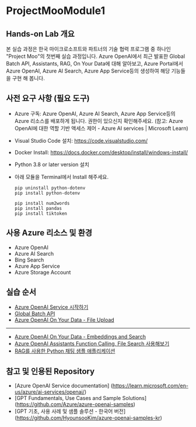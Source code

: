# ProjectMooModule1

## Hands-on Lab 개요

본 실습 과정은 한국 마이크로소프트와 파트너의 기술 협력 프로그램 중 하나인 "Project Moo"의 첫번째 실습 과정입니다. Azure OpenAI에서 최근 발표한 Global Batch API, Assistants, RAG, On Your Data에 대해 알아보고, Azure Portal에서 Azure OpenAI, Azure AI Search, Azure App Service등의 생성하여 해당 기능들을 구현 해 봅니다.

## 사전 요구 사항 (필요 도구)

* Azure 구독: Azure OpenAI, Azure AI Search, Azure App Service등의 Azure 리소스를 배포하게 됩니다. 권한이 있으신지 확인해주세요. (참고: Azure OpenAI에 대한 역할 기반 액세스 제어 - Azure AI services | Microsoft Learn)
* Visual Studio Code 설치: https://code.visualstudio.com/
* Docker Install: https://docs.docker.com/desktop/install/windows-install/
* Python 3.8 or later version 설치
* 아래 모듈을 Terminal에서 Install 해주세요.

    ```
    pip uninstall python-dotenv
    pip install python-dotenv
    ```

    ```
    pip install num2words
    pip install pandas
    pip install tiktoken
    ```

## 사용 Azure 리소스 및 환경

* Azure OpenAI
* Azure AI Search
* Bing Search
* Azure App Service
* Azure Storage Account

## 실습 순서

* [Azure OpenAI Service 시작하기](https://github.com/jeongaelee/ProjectMooModule1/blob/main/QuickStart.md)
* [Global Batch API](https://github.com/jeongaelee/ProjectMooModule1/blob/main/Batch.md)
* [Azure OpenAI On Your Data - File Upload](https://github.com/jeongaelee/ProjectMooModule1/blob/main/OnYourData-FileUpload.md)
----
* [Azure OpenAI On Your Data - Embeddings and Search](https://github.com/jeongaelee/ProjectMooModule1/blob/main/OnYourData-EmbeddingsAndSearch.md)
* [Azure OpenAI Assistants Function Calling, File Search 사용해보기](https://github.com/jeongaelee/ProjectMooModule1/blob/main/Assistants.md)
* [RAG를 사용한 Python 채팅 샘플 애플리케이션](https://github.com/jeongaelee/ProjectMooModule1/blob/main/RAG.md)

## 참고 및 인용된 Repository

* [Azure OpenAI Service documentation] (https://learn.microsoft.com/en-us/azure/ai-services/openai/)
* [GPT Fundamentals, Use Cases and Sample Solutions] (https://github.com/Azure/azure-openai-samples)
* [GPT 기초, 사용 사례 및 샘플 솔루션 - 한국어 버전] (https://github.com/HyounsooKim/azure-openai-samples-kr)
